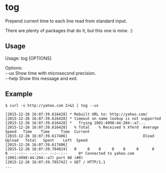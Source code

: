 # tog

Prepend current time to each line read from standard input.

There are plenty of packages that do it, but this one is mine. :)

## Usage

Usage: tog [OPTIONS]

Options:  
  --us    Show time with microsecond precision.  
  --help  Show this message and exit.  

## Example

    $ curl -v http://yahoo.com 2>&1 | tog --us

    [2015-12-26 16:07:39.616428] * Rebuilt URL to: http://yahoo.com/
    [2015-12-26 16:07:39.616428] * timeout on name lookup is not supported
    [2015-12-26 16:07:39.616428] *   Trying 2001:4998:44:204::a7...
    [2015-12-26 16:07:39.616428]   % Total    % Received % Xferd  Average Speed   Time    Time     Time  Current
    [2015-12-26 16:07:39.617406]                                  Dload  Upload   Total   Spent    Left  Speed
    [2015-12-26 16:07:39.617406] 
    [2015-12-26 16:07:39.784824]   0     0    0     0    0     0      0      0 --:--:-- --:--:-- --:--:--     0* Connected to yahoo.com (2001:4998:44:204::a7) port 80 (#0)
    [2015-12-26 16:07:39.785742] > GET / HTTP/1.1
    ...
